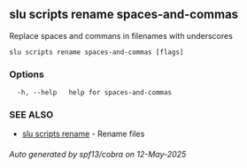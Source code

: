 ## slu scripts rename spaces-and-commas

Replace spaces and commans in filenames with underscores

```
slu scripts rename spaces-and-commas [flags]
```

### Options

```
  -h, --help   help for spaces-and-commas
```

### SEE ALSO

* [slu scripts rename](slu_scripts_rename.md)	 - Rename files

###### Auto generated by spf13/cobra on 12-May-2025
